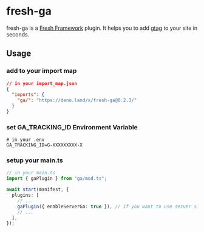 # fresh-ga

fresh-ga is a [Fresh Framework](https://fresh.deno.dev/) plugin. It helps you to add [gtag](https://developers.google.com/tag-platform/gtagjs) to your site in seconds.

## Usage

### add to your import map

```json
// in your import_map.json
{
  "imports": {
    "ga/": "https://deno.land/x/fresh-ga@0.2.3/"
  }
}
```

### set GA_TRACKING_ID Environment Variable

```env
# in your .env
GA_TRACKING_ID=G-XXXXXXXXX-X

```

### setup your main.ts

```ts
// in your main.ts
import { gaPlugin } from "ga/mod.ts";

await start(manifest, {
  plugins: [
    // ...
    gaPlugin({ enableServerGa: true }), // if you want to use server side ga
    // ...
  ],
});
```
